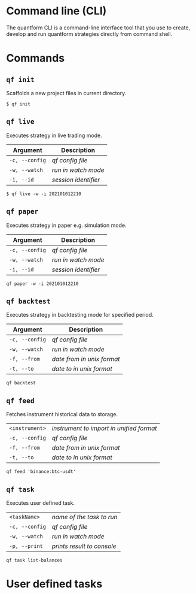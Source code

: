 # <strong class="section-header">Command line (CLI)</strong>

The quantform CLI is a command-line interface tool that you use to create, develop and run quantform strategies directly from command shell.

# Commands

## `qf init`

Scaffolds a new project files in current directory.

```
$ qf init
```

## `qf live`

Executes strategy in live trading mode.

| Argument       | Description          |
| -------------- | -------------------- |
| `-c, --config` | _qf config file_     |
| `-w, --watch`  | _run in watch mode_  |
| `-i, --id`     | _session identifier_ |

```
$ qf live -w -i 202101012210
```

## `qf paper`

Executes strategy in paper e.g. simulation mode.

| Argument       | Description          |
| -------------- | -------------------- |
| `-c, --config` | _qf config file_     |
| `-w, --watch`  | _run in watch mode_  |
| `-i, --id`     | _session identifier_ |

```
qf paper -w -i 202101012210
```

## `qf backtest`

Executes strategy in backtesting mode for specified period.

| Argument       | Description                |
| -------------- | -------------------------- |
| `-c, --config` | _qf config file_           |
| `-w, --watch`  | _run in watch mode_        |
| `-f, --from`   | _date from in unix format_ |
| `-t, --to`     | _date to in unix format_   |

```
qf backtest
```

## `qf feed`

Fetches instrument historical data to storage.

|                |                                          |
| -------------- | ---------------------------------------- |
| `<instrument>` | _instrument to import in unified format_ |
| `-c, --config` | _qf config file_                         |
| `-f, --from`   | _date from in unix format_               |
| `-t, --to`     | _date to in unix format_                 |

```
qf feed 'binance:btc-usdt'
```

## `qf task`

Executes user defined task.

|                |                            |
| -------------- | -------------------------- |
| `<taskName>`   | _name of the task to run_  |
| `-c, --config` | _qf config file_           |
| `-w, --watch`  | _run in watch mode_        |
| `-p, --print`  | _prints result to console_ |

```
qf task list-balances
```

# User defined tasks
